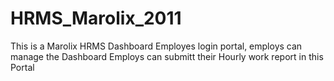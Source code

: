# HRMS_Marolix_2011
This is a Marolix HRMS Dashboard Employes login portal, employs can manage the Dashboard Employs can submitt their Hourly work report in this Portal
